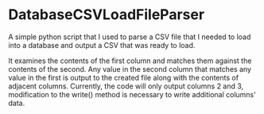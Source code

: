 # DatabaseCSVLoadFileParser
A simple python script that I used to parse a CSV file that I needed to load into a database and output a CSV that was ready to load.

It examines the contents of the first column and matches them against the contents of the second. Any value in the second column that matches any value in the first is output to the created file along with the contents of adjacent columns. Currently, the code will only output columns 2 and 3, modification to the write() method is necessary to write additional columns' data.
